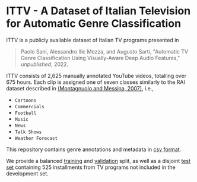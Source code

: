 # ITTV - A Dataset of Italian Television for Automatic Genre Classification

ITTV is a publicly available dataset of Italian TV programs presented in

> Paolo Sani, Alessandro Ilic Mezza, and Augusto Sarti, "Automatic TV Genre Classification Using Visually-Aware Deep Audio Features," _unpublished_, 2022.

ITTV consists of 2,625 manually annotated YouTube videos, totalling over 675 hours. Each clip is assigned one of seven classes similarly to the 
RAI dataset described in [(Montagnuolo and Messina, 2007)](https://ieeexplore.ieee.org/document/4312865), i.e.,
* `Cartoons`
* `Commercials`
* `Football`
* `Music`
* `News`
* `Talk Shows`
* `Weather Forecast`

This repository contains genre annotations and metadata in [csv format](https://github.com/polimi-ispl/ITTV/meta.csv). 

We provide a balanced [training](https://github.com/polimi-ispl/ITTV/train_fold.csv) and
[validation](https://github.com/polimi-ispl/ITTV/val_fold.csv) split, 
as well as a disjoint [test set](https://github.com/polimi-ispl/ITTV/test_fold.csv) containing 525 installments from 
TV programs not included in the development set.
